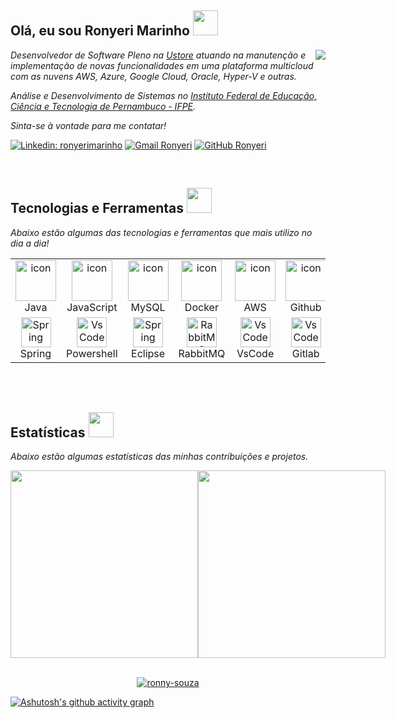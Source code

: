 <h2>Olá, eu sou Ronyeri Marinho <img src="https://media.giphy.com/media/l2C9j6q7iTi6qSYMmw/giphy.gif" width="40"/></h2>
 
<img align="right" src="https://github-readme-stats.vercel.app/api/top-langs/?username=ronny-souza&theme=tokyonight&show_icons=true&hide_border=true"/>

<p>
 <em>
  Desenvolvedor de Software Pleno na <a href="https://ustore.com.br/">Ustore</a> atuando na manutenção e implementação de novas funcionalidades em uma plataforma multicloud com as nuvens AWS, Azure, Google Cloud, Oracle, Hyper-V e outras.
 </em>
</p>

<p>
 <em>
  Análise e Desenvolvimento de Sistemas no <a href="https://www.ifpe.edu.br/">Instituto Federal de Educação, Ciência e Tecnologia de Pernambuco - IFPE</a>.
 </em>
</p>

<p>
 <em>
  Sinta-se à vontade para me contatar!
 </em>
 </p>

[![Linkedin: ronyerimarinho](https://img.shields.io/badge/-ronyerimarinho-blue?style=flat-square&logo=Linkedin&logoColor=white&link=https://www.linkedin.com/in/ronyeri-marinho/)](https://www.linkedin.com/in/ronyeri-marinho/)
[![Gmail Ronyeri](https://img.shields.io/badge/Gmail-D14836?style=flat-square&logo=gmail&logoColor=white&link=mailto:ronyerimarinho19@gmail.com)](mailto:ronyerimarinho19@gmail.com)
[![GitHub Ronyeri](https://img.shields.io/github/followers/ronny-souza?label=follow&style=social)](https://github.com/ronny-souza)

<br/>
<div>
<h2>Tecnologias e Ferramentas <img src="https://media.giphy.com/media/6LTJ4inRqlvmxtbLuV/giphy.gif" width="40"/></h2>
 
 <p>
 <em>
  Abaixo estão algumas das tecnologias e ferramentas que mais utilizo no dia a dia!
 </em>
 </p>
 
 <div>
<table> 
 <tr>
  <td align="center" width="96">
   <img src="https://techstack-generator.vercel.app/java-icon.svg" alt="icon" width="65" height="65" />
   <br>Java
  </td>
  <td align="center" width="96">
   <img src="https://techstack-generator.vercel.app/js-icon.svg" alt="icon" width="65" height="65" />
   <br>JavaScript
  </td>
    <td align="center" width="96">
   <img src="https://techstack-generator.vercel.app/mysql-icon.svg" alt="icon" width="65" height="65" />
    <br>MySQL
  </td>
    <td align="center" width="96">
   <img src="https://techstack-generator.vercel.app/docker-icon.svg" alt="icon" width="65" height="65" />
   <br>Docker
  </td>
      <td align="center" width="96">
        <img src="https://techstack-generator.vercel.app/aws-icon.svg" alt="icon" width="65" height="65" />
      <br>AWS
    </td>
    <td align="center" width="96">
        <img src="https://techstack-generator.vercel.app/github-icon.svg" alt="icon" width="65" height="65" />
      <br>Github
    </td>
        <td align="center" width="96">
        <img src="https://techstack-generator.vercel.app/restapi-icon.svg" alt="icon" width="65" height="65" />
      <br>API
    </td>
 </tr>
 <tr>
    <td align="center"  width="96">
   <img src="https://skillicons.dev/icons?i=spring" width="48" height="48" alt="Spring" />
   <br>Spring
  </td>
    <td align="center" width="96">
   <img src="https://skillicons.dev/icons?i=powershell" width="48" height="48" alt="VsCode" />
   <br>Powershell
  </td>
  <td align="center"  width="96">
   <img src="https://skillicons.dev/icons?i=eclipse" width="48" height="48" alt="Spring" />
   <br>Eclipse
  </td>
  <td align="center"  width="96">
   <img src="https://skillicons.dev/icons?i=rabbitmq" width="48" height="48" alt="RabbitMQ" />
   <br>RabbitMQ
  </td>
  <td align="center" width="96">
   <img src="https://skillicons.dev/icons?i=vscode" width="48" height="48" alt="VsCode" />
    <br>VsCode
  </td>
      <td align="center" width="96">
   <img src="https://skillicons.dev/icons?i=gitlab" width="48" height="48" alt="VsCode" />
   <br>Gitlab
  </td>
    <td align="center" width="96"> 
        <img src="https://user-images.githubusercontent.com/25181517/192108372-f71d70ac-7ae6-4c0d-8395-51d8870c2ef0.png" width="48" height="48" alt="Git" />
      <br>Git
    </td>
 </tr>
</table>
<br>

</div>

<br/>
<div>
<h2>Estatísticas <img src="https://media.giphy.com/media/sFawvbjwFzgZdAa7K3/giphy.gif" width="40"/></h2>
 
 <p>
 <em>
  Abaixo estão algumas estatísticas das minhas contribuições e projetos.
 </em>
 </p>

<div>
 <div style="display: flex; justify-content: space-between; flex-wrap: nowrap;">
  <img width="300px" src="https://github-readme-stats.vercel.app/api?username=ronny-souza&theme=tokyonight&show_icons=true&hide_border=true&count_private=true"/>
  <img width="300px" src="https://github-readme-streak-stats.herokuapp.com/?user=ronny-souza&theme=tokyonight&hide_border=true"/>
</div>

<br/>
<p align="center"> <a href="https://github.com/ryo-ma/github-profile-trophy"><img src="https://github-profile-trophy.vercel.app/?username=ronny-souza&theme=tokyonight&margin-w=10&margin-h=15&row=1" alt="ronny-souza" /></a> </p>


[![Ashutosh's github activity graph](https://github-readme-activity-graph.vercel.app/graph?username=ronny-souza&bg_color=22272e&color=ff6600&line=ff6600&point=ffffff&area=true&hide_border=true)](https://github.com/ashutosh00710/github-readme-activity-graph)

<br/>


